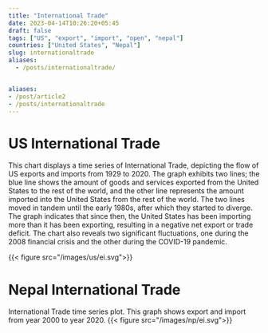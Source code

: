 ```yaml
---
title: "International Trade"
date: 2023-04-14T10:26:20+05:45
draft: false
tags: ["US", "export", "import", "open", "nepal"]
countries: ["United States", "Nepal"]
slug: internationaltrade
aliases:
  - /posts/internationaltrade/


aliases:
- /post/article2
- /posts/internationaltrade
---
```


# US International Trade
This chart displays a time series of International Trade, depicting the flow of US exports and imports from 1929 to 2020. The graph exhibits two lines; the blue line shows the amount of goods and services exported from the United States to the rest of the world, and the other line represents the amount imported into the United States from the rest of the world. The two lines moved in tandem until the early 1980s, after which they started to diverge. The graph indicates that since then, the United States has been importing more than it has been exporting, resulting in a negative net export or trade deficit. The chart also reveals two significant fluctuations, one during the 2008 financial crisis and the other during the COVID-19 pandemic.

{{< figure src="/images/us/ei.svg">}}

# Nepal International Trade
International Trade time series plot. This graph shows export and import from year 2000 to year 2020.
{{< figure src="/images/np/ei.svg">}}